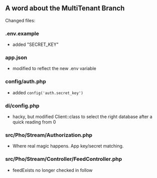 ## A word about the MultiTenant Branch

Changed files:

### .env.example
* added "SECRET_KEY"

### app.json
* modified to reflect the new .env variable

### config/auth.php
* added ```config('auth.secret_key')```

### di/config.php
* hacky, but modified Client::class to select the right database after a quick reading from 0

### src/Pho/Stream/Authorization.php
* Where real magic happens. App key/secret matching.

### src/Pho/Stream/Controller/FeedController.php
*  feedExists no longer checked in follow

